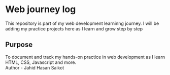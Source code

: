 # Web journey log
This repository is part of my web development learninng journey. I will be adding my practice projects here as I learn and grow step by step

## Purpose
To document and track my hands-on practice in web development as I learn HTML, CSS, Javascript and more.
<br>
Author - Jahid Hasan Saikot
